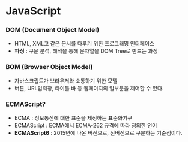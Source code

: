 # JavaScript

### DOM (Document Object Model)

- HTML, XML고 같은 문서를 다루기 위한 프로그래밍 인터페이스
- **파싱** : 구문 분석, 해석을 통해 문자열을 DOM Tree로 만드는 과정



### BOM (Browser Object Model)

- 자바스크립트가 브라우저와 소통하기 위한 모델
- 버튼, URL입력창, 타이틀 바 등 웹페이지의 일부분을 제어할 수 있다.



### ECMAScript?

- ECMA : 정보통신에 대한 표준을 제정하는 표준화기구
- ECMAScript : ECMA에서 ECMA-262 규격에 따라 정의한 언어
- **ECMAScript6** : 2015년에 나온 버전으로, 신버전으로 구분하는 기준점이다.

